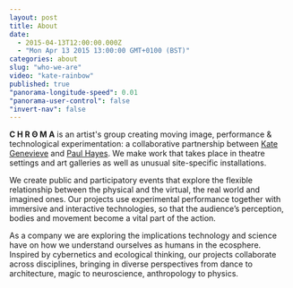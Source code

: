 ```yaml
---
layout: post
title: About
date: 
  - 2015-04-13T12:00:00.000Z
  - "Mon Apr 13 2015 13:00:00 GMT+0100 (BST)"
categories: about
slug: "who-we-are"
video: "kate-rainbow"
published: true
"panorama-longitude-speed": 0.01
"panorama-user-control": false
"invert-nav": false
---
```


<b>C H R Θ M A</b> is an artist's group creating moving image, performance & technological experimentation: a collaborative partnership between <a href="http://cargocollective.com/kategenevieve" target="_blank">Kate Genevieve</a> and <a href="https://github.com/paulhayes?tab=repositories" target="_blank">Paul Hayes</a>. We make work that takes place in theatre settings and art galleries as well as unusual site-specific installations.  

We create public and participatory events that explore the flexible relationship between the physical and the virtual, the real world and imagined ones. Our projects use experimental performance together with immersive and interactive technologies, so that the audience’s perception, bodies and movement become a vital part of the action. 

As a company we are exploring the implications technology and science have on how we understand ourselves as humans in the ecosphere. Inspired by cybernetics and ecological thinking, our projects collaborate across disciplines, bringing in diverse perspectives from dance to architecture, magic to neuroscience, anthropology to physics.  